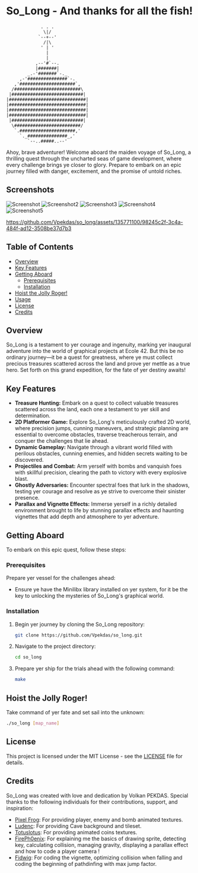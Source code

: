 # So_Long - And thanks for all the fish!
```
             . . .                         
              \|/                          
            `--+--'                        
              /|\                          
             ' | '                         
               |                           
               |                           
           ,--'#`--.                       
           |#######|                       
        _.-'#######`-._                    
     ,-'###############`-.                 
   ,'#####################`,               
  /#########################\              
 |###########################|             
|#############################|            
|#############################|            
|#############################|            
|#############################|            
 |###########################|             
  \#########################/              
   `.#####################,'               
     `._###############_,'                 
        `--..#####..--'
```

Ahoy, brave adventurer! Welcome aboard the maiden voyage of So_Long, a thrilling quest through the uncharted seas of game development, where every challenge brings ye closer to glory. Prepare to embark on an epic journey filled with danger, excitement, and the promise of untold riches.

## Screenshots

![Screenshot](https://github.com/Vpekdas/so_long/assets/135771100/8ca41586-b4c1-41f3-b854-1607b83bcf2e)
![Screenshot2](https://github.com/Vpekdas/so_long/assets/135771100/3ec73123-3419-4cf2-81a0-b0f8e8eb7a60)
![Screenshot3](https://github.com/Vpekdas/so_long/assets/135771100/0c883d22-1085-42be-896a-f5845a53cc85)
![Screenshot4](https://github.com/Vpekdas/so_long/assets/135771100/c18fc6bb-f28d-40ca-bcce-8cb55505b94e)
![Screenshot5](https://github.com/Vpekdas/so_long/assets/135771100/51146d3c-1179-4dee-b57a-fd1e0df6dddd)

https://github.com/Vpekdas/so_long/assets/135771100/98245c2f-3c4a-484f-ad12-3508be37d7b3

## Table of Contents

- [Overview](#overview)
- [Key Features](#key-features)
- [Getting Aboard](#getting-aboard)
  - [Prerequisites](#prerequisites)
  - [Installation](#installation)
- [Hoist the Jolly Roger!](#hoist-the-jolly-roger)
- [Usage](#usage)
- [License](#license)
- [Credits](#credits)

## Overview

So_Long is a testament to yer courage and ingenuity, marking yer inaugural adventure into the world of graphical projects at Ecole 42. But this be no ordinary journey—it be a quest for greatness, where ye must collect precious treasures scattered across the land and prove yer mettle as a true hero. Set forth on this grand expedition, for the fate of yer destiny awaits!

## Key Features

- **Treasure Hunting:** Embark on a quest to collect valuable treasures scattered across the land, each one a testament to yer skill and determination.
- **2D Platformer Game:** Explore So_Long's meticulously crafted 2D world, where precision jumps, cunning maneuvers, and strategic planning are essential to overcome obstacles, traverse treacherous terrain, and conquer the challenges that lie ahead.
- **Dynamic Gameplay:** Navigate through a vibrant world filled with perilous obstacles, cunning enemies, and hidden secrets waiting to be discovered.
- **Projectiles and Combat:** Arm yerself with bombs and vanquish foes with skillful precision, clearing the path to victory with every explosive blast.
- **Ghostly Adversaries:** Encounter spectral foes that lurk in the shadows, testing yer courage and resolve as ye strive to overcome their sinister presence.
- **Parallax and Vignette Effects:** Immerse yerself in a richly detailed environment brought to life by stunning parallax effects and haunting vignettes that add depth and atmosphere to yer adventure.

## Getting Aboard

To embark on this epic quest, follow these steps:

### Prerequisites

Prepare yer vessel for the challenges ahead:

- Ensure ye have the Minilibx library installed on yer system, for it be the key to unlocking the mysteries of So_Long's graphical world.

### Installation

1. Begin yer journey by cloning the So_Long repository:

    ```bash
    git clone https://github.com/Vpekdas/so_long.git
    ```

2. Navigate to the project directory:

    ```bash
    cd so_long
    ```

3. Prepare yer ship for the trials ahead with the following command:

    ```bash
    make
    ```

## Hoist the Jolly Roger!

Take command of yer fate and set sail into the unknown:

```bash
./so_long [map_name]
```

## License

This project is licensed under the MIT License - see the [LICENSE](LICENSE) file for details.

## Credits

So_Long was created with love and dedication by Volkan PEKDAS. Special thanks to the following individuals for their contributions, support, and inspiration:

- [Pixel Frog](https://pixelfrog-assets.itch.io/): For providing player, enemy and bomb animated textures.
- [Ludenc](https://ludenc.itch.io/): For providing Cave background and tileset.
- [Totuslotus](https://totuslotus.itch.io/): For providing animated coins textures.
- [FirePh0enix](https://github.com/FirePh0enix): For explaining me the basics of drawing sprite, detecting key, calculating collision, managing gravity, displaying a parallax effect and how to code a player camera !
- [Fidwig](https://github.com/fidwig): For coding the vignette, optimizing collision when falling and coding the beginning of pathdinfing with max jump factor.
